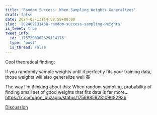 ```yaml
---
title: 'Random Success: When Sampling Weights Generalizes'
draft: false
date: 2024-02-13T14:58:59+00:00
slug: '202402131458-random-success-sampling-weights'
is_tweet: true
tweet_info:
  id: '1757298302629114176'
  type: 'post'
  is_thread: False
---
```




Cool theoretical finding: 

If you randomly sample weights until it perfectly fits your training data, those weights will also generalize well 🙀

The way I’m thinking about this: When random sampling, probability of finding small set of good weights that fits data is far more… <https://x.com/gon_buzaglo/status/1756985928109682936>

[Discussion](https://x.com/sytelus/status/1757298302629114176)
